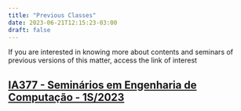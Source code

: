 ```yaml
---
title: "Previous Classes"
date: 2023-06-21T12:15:23-03:00
draft: false
---
```


If you are interested in knowing more about contents and seminars of previous versions of this matter, access the link of interest

## [IA377 - Seminários em Engenharia de Computação - 1S/2023](https://ia377-feec-unicamp.github.io/)